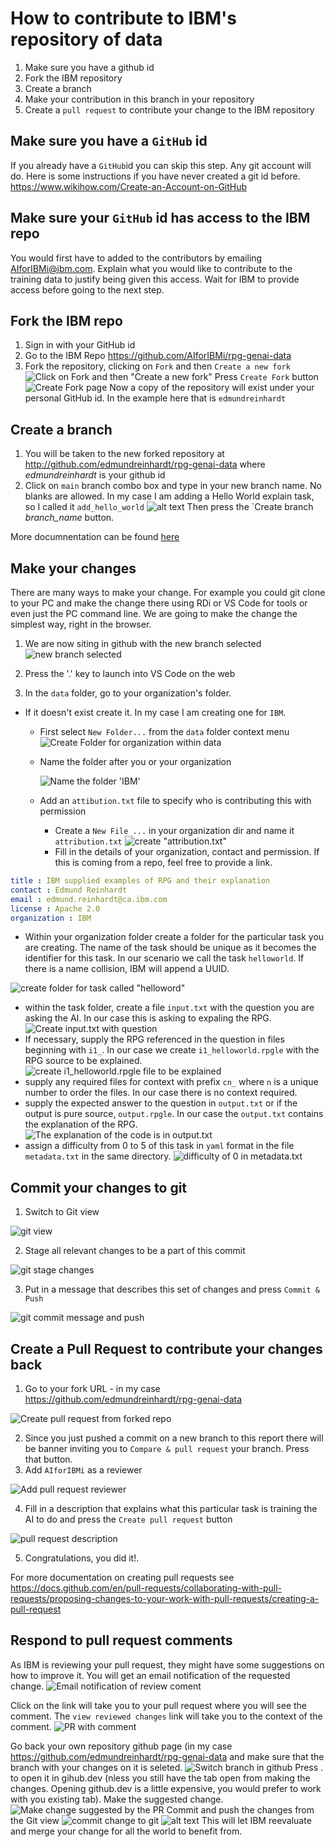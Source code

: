 # How to contribute to IBM's repository of data

1. Make sure you have a github id
2. Fork the IBM repository
3. Create a branch
4. Make your contribution in this branch in your repository
5. Create a `pull request` to contribute your change to the IBM repository

## Make sure you have a `GitHub` id

If you already have a `GitHub`id you can skip this step.
Any git account will do.  Here is some instructions if you have never created a git id before. <https://www.wikihow.com/Create-an-Account-on-GitHub>

## Make sure your `GitHub` id has access to the IBM repo

You would first have to added to the contributors by emailing <AIforIBMi@ibm.com>.  Explain what you would like to contribute to the training data to justify being given this access.  Wait for IBM to provide access before going to the next step.

## Fork the IBM repo

1. Sign in with your GitHub id
2. Go to the IBM Repo <https://github.com/AIforIBMi/rpg-genai-data>
3. Fork the repository, clicking on `Fork` and then `Create a new fork`
![Click on Fork and then "Create a new fork"](..//media/fork_from_IBM.png)
Press `Create Fork` button
![Create Fork page](../media/create_fork_page.png)
Now a copy of the repository will exist under your personal GitHub id.  In the example here that is `edmundreinhardt`

## Create a branch

1. You will be taken to the new forked repository at <http://github.com/edmundreinhardt/rpg-genai-data> where *edmundreinhardt* is your github id
2. Click on `main` branch combo box and type in your new branch name.  No blanks are allowed.  In my case I am adding a Hello World explain task, so I called it `add_hello_world`
![alt text](../media/create_branch.png)
Then press the `Create branch *branch_name* button.

More documnentation can be found [here](https://docs.github.com/en/pull-requests/collaborating-with-pull-requests/proposing-changes-to-your-work-with-pull-requests/creating-and-deleting-branches-within-your-repository)

## Make your changes

There are many ways to make your change. 
For example you could git clone to your PC and make the change there using RDi or VS Code for tools or even just the PC command line.
We are going to make the change the simplest way, right in the browser.

1. We are now siting in github with the new branch selected
![new branch selected](../media/at_new_branch.png)

2. Press the '.' key to launch into VS Code on the web
3. In the `data` folder, go to your organization's folder.

- If it doesn't exist create it.  In my case I am creating one for `IBM`.  
  - First select `New Folder...` from the `data` folder context menu
      ![Create Folder for organization within data](../media/create_org_folder.png)
  - Name the folder after you or your organization

      ![Name the folder 'IBM'](../media/name_folder_IBM.png)
  - Add an `attibution.txt` file to specify who is contributing this with permission
    - Create a `New File ...` in your organization dir and name it `attribution.txt`
        ![create "attribution.txt"](../media/name_attribution.png)
    - Fill in the details of your organization, contact and permission. If this is coming from a repo, feel free to provide a link.

```yaml
title : IBM supplied examples of RPG and their explanation
contact : Edmund Reinhardt
email : edmund.reinhardt@ca.ibm.com
license : Apache 2.0
organization : IBM
```

- Within your organization folder create a folder for the particular task you are creating.  The name of the task should be unique as it becomes the identifier for this task.
In our scenario we call the task `helloworld`.  If there is a name collision, IBM will append a UUID.

![create folder for task called "helloword"](../media/task_folder.png)
- within the task folder, create a file `input.txt` with the question you are asking the AI.  In our case this is asking to expaling the RPG.
![Create input.txt with question](../media/inputtxt.png)
- If necessary, supply the RPG referenced in the question in files beginning with `i1_`.  In our case we create `i1_helloworld.rpgle` with the RPG source to be explained.
![create i1_helloworld.rpgle file to be explained](../media/i1_helloworld_rpgle.png)
- supply any required files for context with prefix `cn_` where `n` is a unique number to order the files. In our case there is no context required.
- supply the expected answer to the question in `output.txt` or if the output is pure source, `output.rpgle`.  In our case the `output.txt` contains the explanation of the RPG.
![The explanation of the code is in output.txt](../media/output_txt.png)
- assign a difficulty from 0 to 5 of this task in `yaml` format in the file `metadata.txt` in the same directory.
![difficulty of 0 in metadata.txt](../media/difficulty.png)

## Commit your changes to git

1. Switch to Git view

![git view](../media/git_view.png)

2. Stage all relevant changes to be a part of this commit

![git stage changes](../media/git_stage_changes.png)

3. Put in a message that describes this set of changes and press `Commit & Push`

![git commit message and push](../media/git_commit.png)

## Create a Pull Request to contribute your changes back

1. Go to your fork URL - in my case <https://github.com/edmundreinhardt/rpg-genai-data>

![Create pull request from forked repo](../media/create_pull_request.png)

2. Since you just pushed a commit on a new branch to this report there will be banner inviting you to `Compare & pull request` your branch.  Press that button.
3. Add `AIforIBMi` as a reviewer

![Add pull request reviewer](../media/git_pr_reviewer.png)

4. Fill in a description that explains what this particular task is training the AI to do and press the `Create pull request` button

![pull request description](../media/git_pr_description.png)

5. Congratulations, you did it!.

For more documentation on creating pull requests see <https://docs.github.com/en/pull-requests/collaborating-with-pull-requests/proposing-changes-to-your-work-with-pull-requests/creating-a-pull-request>

## Respond to pull request comments

As IBM is reviewing your pull request, they might have some suggestions on how to improve it.  You will get an email notification of the requested change.
![Email notification of review coment](../media/git_pr_email.png)

Click on the link will take you to your pull request where you will see the comment.  The `view reviewed changes` link will take you to the context of the comment.
![PR with comment](../media/git_pr_comment.png)

Go back your own repository github page (in my case <https://github.com/edmundreinhardt/rpg-genai-data> and make sure that the branch with your changes on it is seleted.
![Switch branch in github](../media/git_branch_switch.png)
Press . to open it in gihub.dev (nless you still have the tab open from making the changes.  Opening github.dev is a little expensive, you would prefer to work with you existing tab).
Make the suggested change.
![Make change suggested by the PR](../media/git_make_pr_change.png)
Commit and push the changes from the Git view
![commit change to git](../media/git_commit_change.png)
![alt text](image.png)
This will let IBM reevaluate and merge your change for all the world to benefit from.
